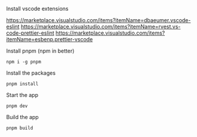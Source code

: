 Install vscode extensions

https://marketplace.visualstudio.com/items?itemName=dbaeumer.vscode-eslint
https://marketplace.visualstudio.com/items?itemName=rvest.vs-code-prettier-eslint
https://marketplace.visualstudio.com/items?itemName=esbenp.prettier-vscode

Install pnpm (npm in better)
```
npm i -g pnpm
```

Install the packages
```
pnpm install
```

Start the app
```
pnpm dev
```

Build the app
```
pnpm build
```
